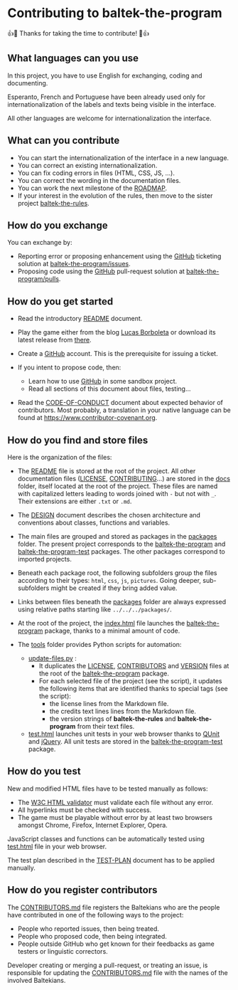 # Contributing to baltek-the-program

👍🎉 Thanks for taking the time to contribute! 🎉👍

## What languages can you use

In this project, you have to use English for exchanging, coding and documenting.

Esperanto, French and Portuguese have been already used only for internationalization of the labels and texts being visible in the interface.

All other languages are welcome for internationalization the interface.

## What can you contribute

- You can start the internationalization of the interface in a new language.
- You can correct an existing internationalization.
- You can fix coding errors in files (HTML, CSS, JS, ...).
- You can correct the wording in the documentation files.
- You can work the next milestone of the [ROADMAP](./ROADMAP.md).
- If your interest in the evolution of the rules, then move to the sister project [baltek-the-rules](https://github.com/LucasBorboleta/baltek-the-rules).


## How do you exchange

You can exchange by:

- Reporting error or proposing enhancement using the [GitHub](https://github.com) ticketing solution at [baltek-the-program/issues](https://github.com/LucasBorboleta/baltek-the-program/issues).
- Proposing code using the [GitHub](https://github.com) pull-request solution at [baltek-the-program/pulls](https://github.com/LucasBorboleta/baltek-the-program/pulls).

## How do you get started

- Read the introductory [README](../README.md) document.
- Play the game either from the blog [Lucas Borboleta](http://lucas.borboleta.blog.free.fr) or download its latest release from  [there](https://github.com/LucasBorboleta/baltek-the-program/releases).
- Create a [GitHub](https://github.com) account. This is the prerequisite for issuing a ticket.
- If you intent to propose code, then:

  - Learn how to use [GitHub](https://github.com) in some sandbox project.
  - Read all sections of this document about files, testing...

- Read the [CODE-OF-CONDUCT](./CODE-OF-CONDUCT.md) document about expected behavior of contributors. Most probably, a translation in your native language can be found at <https://www.contributor-covenant.org>.

## How do you find and store files

Here is the organization of the files:

- The [README](../README.md) file is stored at the root of the project. All other documentation files ([LICENSE](./LICENSE.md), [CONTRIBUTING](./CONTRIBUTING.md)...) are stored in the [docs](./.) folder, itself located at the root of the project. These files are named with capitalized letters leading to words joined with `-` but not with `_`. Their extensions are either `.txt` or `.md`.
- The [DESIGN](./DESIGN.md) document describes the chosen architecture and conventions about classes, functions and variables.
- The main files are grouped and stored as packages in the [packages](../packages) folder. The present project corresponds to the [baltek-the-program](../packages/baltek-the-program) and  [baltek-the-program-test](../packages/baltek-the-program-test) packages. The other packages correspond to imported projects.
- Beneath each package root, the following subfolders group the files according to their types: `html`, `css`, `js`, `pictures`. Going deeper, sub-subfolders might be created if they bring added value.
- Links between files beneath the [packages](../packages) folder are always expressed using relative paths starting like `../../../packages/`.
- At the root of the project, the [index.html](../index.html) file launches the [baltek-the-program](../packages/baltek-the-program) package, thanks to a minimal amount of code.
- The [tools](../tools) folder provides Python scripts for automation:

  - [update-files.py](../tools/update-files.py) :
    - It duplicates the [LICENSE](../docs/LICENSE.md), [CONTRIBUTORS](../docs/CONTRIBUTORS.md) and [VERSION](../docs/VERSION.txt) files at the root of the [baltek-the-program](../packages/baltek-the-program) package.
    - For each selected file of the project (see the script), it updates the following items that are identified thanks to special tags (see the script):
      - the license lines from the Markdown file.
      - the credits text lines lines from the Markdown file.
      - the version strings of **baltek-the-rules** and **baltek-the-program** from their text files.
  - [test.html](../tools/test.html) launches unit tests in your web browser thanks to [QUnit](https://qunitjs.com/) and [jQuery](https://jquery.com/). All unit tests are stored in the [baltek-the-program-test](../packages/baltek-the-program-test) package.

## How do you test

New and modified HTML files have to be tested manually as follows:

- The [W3C HTML validator](https://validator.w3.org) must validate each file without any error.
- All hyperlinks must be checked with success.
- The game must be playable without error by at least two browsers amongst Chrome, Firefox, Internet Explorer, Opera.

JavaScript classes and functions can be automatically tested using [test.html](../tools/test.html) file in your web browser.

The test plan described in the [TEST-PLAN](./TEST-PLAN.md) document has to be applied manually.

## How do you register contributors

The [CONTRIBUTORS.md](./CONTRIBUTORS.md) file registers the Baltekians who are the people have contributed in one of the following ways to the project:

- People who reported issues, then being treated.
- People who proposed code, then being integrated.
- People outside GitHub who get known for their feedbacks as game testers or linguistic correctors.

Developer creating or merging a pull-request, or treating an issue, is responsible for updating the [CONTRIBUTORS.md](./CONTRIBUTORS.md) file with the names of the involved Baltekians.
